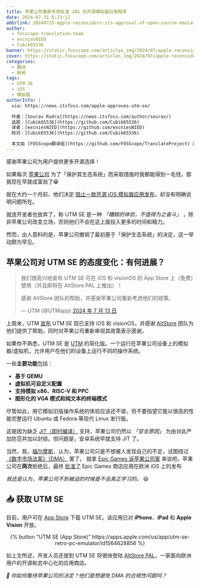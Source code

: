 ```yaml
---
title: 苹果公司重新考虑批准 iOS 的开源模拟器应用程序
date: 2024-07-31 6:23:12
abbrlink: 20240715-apple-reconsiders-its-approval-of-open-source-emulator-app-for-ios
author:
  - fosscope-translation-team
  - excniesNIED
  - Cubik65536
banner: https://static.fosscope.com/articles_img/2024/07/apple-reconsiders-its-approval-of-open-source-emulator-app-for-ios/apple-reconsiders-opensource-emulation.webp
cover: https://static.fosscope.com/articles_img/2024/07/apple-reconsiders-its-approval-of-open-source-emulator-app-for-ios/apple-reconsiders-opensource-emulation.webp
categories:
  - 翻译
  - 新闻
tags: 
  - UTM SE
  - iOS
  - 模拟器
authorInfo: |
  via: https://news.itsfoss.com/apple-approves-utm-se/

  作者：[Sourav Rudra](https://news.itsfoss.com/author/sourav/)
  选题：[Cubik65536](https://github.com/Cubik65536)
  译者：[excniesNIED](https://github.com/excniesNIED)
  校对：[Cubik65536](https://github.com/Cubik65536)

  本文由 [FOSScope翻译组](https://github.com/FOSScope/TranslateProject) 原创编译，[开源观察](https://fosscope.com/) 荣誉推出
---
```


感谢苹果公司为用户提供更多开源选择！

<!-- more -->

如果每次 [苹果公司](https://www.apple.com/) 为了「保护其生态系统」而采取措施时我都能得到一毛钱，那我现在早就成富翁了😁

就在大约一个月前，他们决定 [阻止一款开源 iOS 模拟器应用发布](https://news.itsfoss.com/apple-blocks-utm-se/)，却没有明确说明问题所在。

就连开发者也放弃了，称 UTM SE 是一种 *「糟糕的体验，不值得为之奋斗」* ，除非苹果公司改变立场，否则他们不会在这上面投入更多的时间和精力。

然而，出人意料的是，苹果公司撤销了最初基于「保护生态系统」的决定，这一举动颇为罕见。

## 苹果公司对 UTM SE 的态度变化：有何进展？

> 我们很高兴地宣布 UTM SE 可在 iOS 和 visionOS 的 App Store 上（免费）使用（并且即将在 AltStore PAL 上推出）！ 
> 
> 感谢 AltStore 团队的帮助，并感谢苹果公司重新考虑他们的政策。
>
> — UTM (@UTMapp) [2024 年 7 月 13 日](https://twitter.com/UTMapp/status/1812238024220238180)

上周末，UTM [宣布](https://x.com/UTMapp/status/1812238024220238180) UTM SE 现已支持 iOS 和 visionOS，并感谢 [AltStore](https://altstore.io/) 团队为他们提供了帮助，同时对苹果公司重新审视其政策表示感谢。

如果你不熟悉，UTM SE 是 [UTM](https://getutm.app/) 的简化版。一个运行在苹果公司设备上的模拟器/虚拟机，允许用户在他们的设备上运行不同的操作系统。

一些**主要功能**包括：

- **基于 QEMU**
- **虚拟机可自定义配置**
- **支持模拟 x86、RISC-V 和 PPC**
- **图形化的 VGA 模式和纯文本的终端模式**

尽管如此，用它模拟旧版操作系统的体验应该还不错，但不要指望它能以很高的性能完整运行 Ubuntu 或 Fedora 等现代 Linux 发行版。

这是因为缺乏 [JIT（即时编译）](https://en.wikipedia.org/wiki/Just-in-time_compilation) 支持，苹果公司仍然以 *「安全原因」* 为由对此严加防范并加以封锁。但问题是，安卓系统早就支持 JIT 了。

当然，我，[福尔摩斯](https://en.wikipedia.org/wiki/Sherlock_Holmes)，认为，苹果公司只是不想被人发现自己的不足，试图绕过 [《数字市场法案》（DMA）](https://digital-markets-act.ec.europa.eu/index_en) 罢了。 就拿 [Epic Games 诉苹果公司案](https://en.wikipedia.org/wiki/Epic_Games_v._Apple) 来说吧，苹果公司在**两次**拒绝后，最终 [批准了](https://arstechnica.com/gadgets/2024/07/report-apple-approves-epic-games-store-on-ios-in-europe/) Epic Games 商店应用在欧洲 iOS 上的发布

*我还是认为，苹果公司不到被迫的时候是不会真正学习的。* 😆

## 📥 获取 UTM SE

目前，用户可在 [App Store](https://apps.apple.com/us/app/utm-se-retro-pc-emulator/id1564628856) 下载 UTM SE。该应用已对 **iPhone**、**iPad** 和 **Apple Vision** 开放。

<center>{% button "UTM SE (App Store)" https://apps.apple.com/us/app/utm-se-retro-pc-emulator/id1564628856 %}</center>

如上文所述，开发人员还提到 UTM SE 将很快登陆 [AltStore PAL](https://rileytestut.com/blog/2024/04/17/introducing-altstore-pal/)，一家面向欧洲用户的开源和去中心化的应用商店。

*💬 你如何看待苹果公司的决定？他们是想避免 DMA 的合规性问题吗？*
